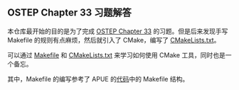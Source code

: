 ## OSTEP Chapter 33 习题解答

本仓库最开始的目的是为了完成 [OSTEP Chapter 33](http://pages.cs.wisc.edu/~remzi/OSTEP/threads-events.pdf) 的习题。但是后来发现手写 Makefile 的规则有点麻烦，然后就引入了 CMake，编写了 [CMakeLists.txt](./CMakeLists.txt)。

可以通过 [Makefile](./Makefile) 和 [CMakeLists.txt](./CMakeLists.txt) 来学习如何使用 CMake 工具，同时也是一个备忘。

其中，Makefile 的编写参考了 APUE 的[代码](http://www.apuebook.com/src.3e.tar.gz)中的 Makefile 结构。
